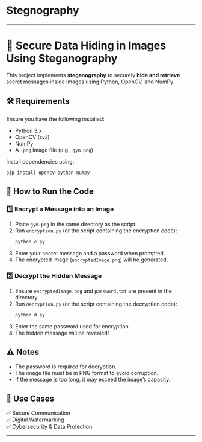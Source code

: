 # Stegnography 

---

# 🔐 Secure Data Hiding in Images Using Steganography  

This project implements **steganography** to securely **hide and retrieve** secret messages inside images using Python, OpenCV, and NumPy.  

## 🛠️ Requirements  
Ensure you have the following installed:  
- Python 3.x  
- OpenCV (`cv2`)  
- NumPy  
- A `.png` image file (e.g., `gym.png`)  

Install dependencies using:  
```bash
pip install opencv-python numpy
```

## 🚀 How to Run the Code

### 1️⃣ Encrypt a Message into an Image 
1. Place `gym.png` in the same directory as the script.  
2. Run `encryption.py` (or the script containing the encryption code):  
   ```bash
   python e.py
   ```
3. Enter your secret message and a password when prompted.  
4. The encrypted image (`encryptedImage.png`) will be generated.  

### 2️⃣ Decrypt the Hidden Message 
1. Ensure `encryptedImage.png` and `password.txt` are present in the directory.  
2. Run `decryption.py` (or the script containing the decryption code):  
   ```bash
   python d.py
   ```
3. Enter the same password used for encryption.  
4. The hidden message will be revealed!  

## ⚠️ Notes  
- The password is required for decryption.  
- The image file must be in PNG format to avoid corruption.  
- If the message is too long, it may exceed the image’s capacity.  

## 📌 Use Cases  
✅ Secure Communication  
✅ Digital Watermarking  
✅ Cybersecurity & Data Protection  

---
